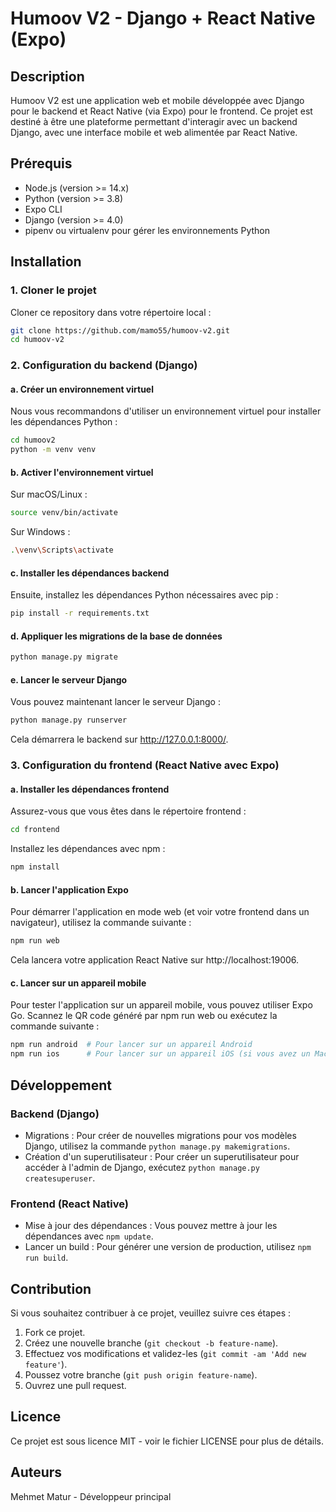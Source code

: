 # Humoov V2 - Django + React Native (Expo)

## Description
Humoov V2 est une application web et mobile développée avec Django pour le backend et React Native (via Expo) pour le frontend. Ce projet est destiné à être une plateforme permettant d'interagir avec un backend Django, avec une interface mobile et web alimentée par React Native.

## Prérequis
- Node.js (version >= 14.x)
- Python (version >= 3.8)
- Expo CLI
- Django (version >= 4.0)
- pipenv ou virtualenv pour gérer les environnements Python

## Installation

### 1. Cloner le projet
Cloner ce repository dans votre répertoire local :

```bash
git clone https://github.com/mamo55/humoov-v2.git
cd humoov-v2
```

### 2. Configuration du backend (Django)

#### a. Créer un environnement virtuel
Nous vous recommandons d'utiliser un environnement virtuel pour installer les dépendances Python :

```bash
cd humoov2
python -m venv venv
```

#### b. Activer l'environnement virtuel
Sur macOS/Linux :
```bash
source venv/bin/activate
```

Sur Windows :
```bash
.\venv\Scripts\activate
```

#### c. Installer les dépendances backend
Ensuite, installez les dépendances Python nécessaires avec pip :

```bash
pip install -r requirements.txt
```

#### d. Appliquer les migrations de la base de données
```bash
python manage.py migrate
```

#### e. Lancer le serveur Django
Vous pouvez maintenant lancer le serveur Django :

```bash
python manage.py runserver
```

Cela démarrera le backend sur http://127.0.0.1:8000/.

### 3. Configuration du frontend (React Native avec Expo)

#### a. Installer les dépendances frontend
Assurez-vous que vous êtes dans le répertoire frontend :

```bash
cd frontend
```

Installez les dépendances avec npm :

```bash
npm install
```

#### b. Lancer l'application Expo
Pour démarrer l'application en mode web (et voir votre frontend dans un navigateur), utilisez la commande suivante :

```bash
npm run web
```

Cela lancera votre application React Native sur http://localhost:19006.

#### c. Lancer sur un appareil mobile
Pour tester l'application sur un appareil mobile, vous pouvez utiliser Expo Go. Scannez le QR code généré par npm run web ou exécutez la commande suivante :

```bash
npm run android  # Pour lancer sur un appareil Android
npm run ios      # Pour lancer sur un appareil iOS (si vous avez un Mac)
```

## Développement

### Backend (Django)
- Migrations : Pour créer de nouvelles migrations pour vos modèles Django, utilisez la commande `python manage.py makemigrations`.
- Création d'un superutilisateur : Pour créer un superutilisateur pour accéder à l'admin de Django, exécutez `python manage.py createsuperuser`.

### Frontend (React Native)
- Mise à jour des dépendances : Vous pouvez mettre à jour les dépendances avec `npm update`.
- Lancer un build : Pour générer une version de production, utilisez `npm run build`.

## Contribution
Si vous souhaitez contribuer à ce projet, veuillez suivre ces étapes :

1. Fork ce projet.
2. Créez une nouvelle branche (`git checkout -b feature-name`).
3. Effectuez vos modifications et validez-les (`git commit -am 'Add new feature'`).
4. Poussez votre branche (`git push origin feature-name`).
5. Ouvrez une pull request.

## Licence
Ce projet est sous licence MIT - voir le fichier LICENSE pour plus de détails.

## Auteurs
Mehmet Matur - Développeur principal